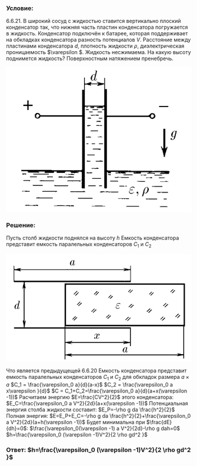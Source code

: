 ###  Условие: 

$6.6.21.$ В широкий сосуд с жидкостью ставится вертикально плоский конденсатор так, что нижняя часть пластин конденсатора погружается в жидкость. Конденсатор подключён к батарее, которая поддерживает на обкладках конденсатора разность потенциалов $V$. Расстояние между пластинами конденсатора $d$, плотность жидкости $\rho$, диэлектрическая проницаемость $\varepsilon $. Жидкость несжимаема. На какую высоту поднимется жидкость? Поверхностным натяжением пренебречь. 

![|561x439, 67%](../../img/6.6.21/statement.png) 

###  Решение: 

Пусть столб жидкости поднялся на высоту $h$ Емкость конденсатора представит емкость паралельных конденсаторов $C_1$ и $C_2$ 

![|688x399, 67%](../../img/6.6.21/sol1.png) 

Что является предыдущещей 6.6.20  Емкость конденсатора представит емкость паралельных конденсаторов $C_1$ и $C_2$ для обкладок размера $a × a$  $C_1 = \frac{\varepsilon_0 a}{d}(a-x)$  $C_2 = \frac{\varepsilon_0 a x\varepsilon }{d}$  $C = C_1+C_2=\frac{\varepsilon_0 a}{d}(a+x(\varepsilon -1))$  Расчитаем энергию $E=\frac{CV^2}{2}$ этого конденсатора:  $E_С=\frac{\varepsilon_0 a V^2}{2d}(a+x(\varepsilon -1))$  Потенциальная энергия столба жидкости составит:  $E_P=-\rho g da \frac{h^2}{2}$  Полная энергия:  $E=E_P+E_С=-\rho g da \frac{h^2}{2}+\frac{\varepsilon_0 a V^2}{2d}(a+h(\varepsilon -1))$  Будет минимальна при $\frac{dE}{dh}=0$:  $\frac{\varepsilon_0(\varepsilon -1) a V^2}{2d}-\rho g dah=0$  $h=\frac{\varepsilon_0 (\varepsilon -1)V^2}{2 \rho gd^2 }$ 

###  Ответ: $h=\frac{\varepsilon_0 (\varepsilon -1)V^2}{2 \rho gd^2 }$ 
